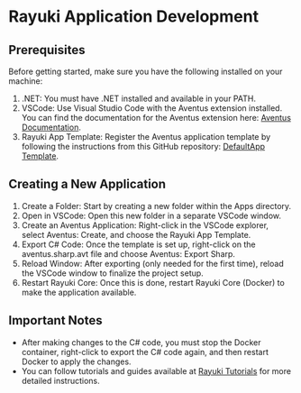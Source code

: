 # Rayuki Application Development

## Prerequisites

Before getting started, make sure you have the following installed on your machine:

1. .NET: You must have .NET installed and available in your PATH.
2. VSCode: Use Visual Studio Code with the Aventus extension installed. You can find the documentation for the Aventus extension here: [Aventus Documentation](https://aventusjs.com/).
3. Rayuki App Template: Register the Aventus application template by following the instructions from this GitHub repository: [DefaultApp Template](https://github.com/Cobwebsite-Rayuki/RayukiDefaultApp).

## Creating a New Application

1. Create a Folder: Start by creating a new folder within the Apps directory.
2. Open in VSCode: Open this new folder in a separate VSCode window.
3. Create an Aventus Application: Right-click in the VSCode explorer, select Aventus: Create, and choose the Rayuki App Template.
4. Export C# Code: Once the template is set up, right-click on the aventus.sharp.avt file and choose Aventus: Export Sharp.
5. Reload Window: After exporting (only needed for the first time), reload the VSCode window to finalize the project setup.
6. Restart Rayuki Core: Once this is done, restart Rayuki Core (Docker) to make the application available.

## Important Notes

- After making changes to the C# code, you must stop the Docker container, right-click to export the C# code again, and then restart Docker to apply the changes.
- You can follow tutorials and guides available at [Rayuki Tutorials](https://tuto.rayuki.com) for more detailed instructions.